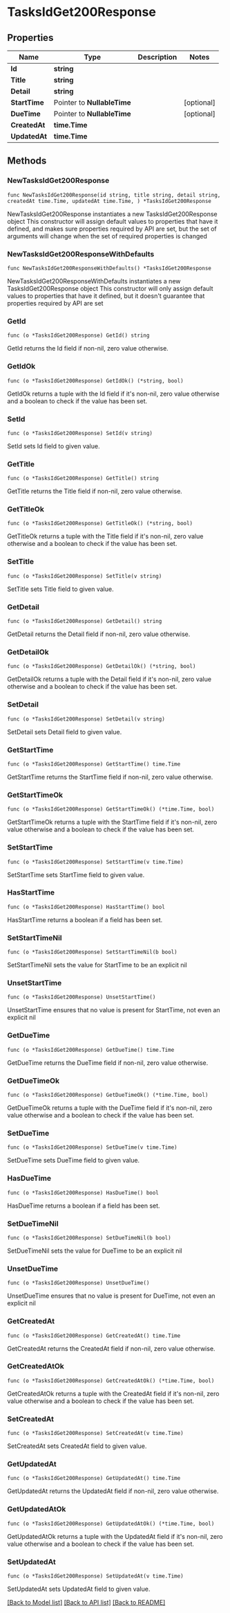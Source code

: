 # TasksIdGet200Response

## Properties

Name | Type | Description | Notes
------------ | ------------- | ------------- | -------------
**Id** | **string** |  | 
**Title** | **string** |  | 
**Detail** | **string** |  | 
**StartTime** | Pointer to **NullableTime** |  | [optional] 
**DueTime** | Pointer to **NullableTime** |  | [optional] 
**CreatedAt** | **time.Time** |  | 
**UpdatedAt** | **time.Time** |  | 

## Methods

### NewTasksIdGet200Response

`func NewTasksIdGet200Response(id string, title string, detail string, createdAt time.Time, updatedAt time.Time, ) *TasksIdGet200Response`

NewTasksIdGet200Response instantiates a new TasksIdGet200Response object
This constructor will assign default values to properties that have it defined,
and makes sure properties required by API are set, but the set of arguments
will change when the set of required properties is changed

### NewTasksIdGet200ResponseWithDefaults

`func NewTasksIdGet200ResponseWithDefaults() *TasksIdGet200Response`

NewTasksIdGet200ResponseWithDefaults instantiates a new TasksIdGet200Response object
This constructor will only assign default values to properties that have it defined,
but it doesn't guarantee that properties required by API are set

### GetId

`func (o *TasksIdGet200Response) GetId() string`

GetId returns the Id field if non-nil, zero value otherwise.

### GetIdOk

`func (o *TasksIdGet200Response) GetIdOk() (*string, bool)`

GetIdOk returns a tuple with the Id field if it's non-nil, zero value otherwise
and a boolean to check if the value has been set.

### SetId

`func (o *TasksIdGet200Response) SetId(v string)`

SetId sets Id field to given value.


### GetTitle

`func (o *TasksIdGet200Response) GetTitle() string`

GetTitle returns the Title field if non-nil, zero value otherwise.

### GetTitleOk

`func (o *TasksIdGet200Response) GetTitleOk() (*string, bool)`

GetTitleOk returns a tuple with the Title field if it's non-nil, zero value otherwise
and a boolean to check if the value has been set.

### SetTitle

`func (o *TasksIdGet200Response) SetTitle(v string)`

SetTitle sets Title field to given value.


### GetDetail

`func (o *TasksIdGet200Response) GetDetail() string`

GetDetail returns the Detail field if non-nil, zero value otherwise.

### GetDetailOk

`func (o *TasksIdGet200Response) GetDetailOk() (*string, bool)`

GetDetailOk returns a tuple with the Detail field if it's non-nil, zero value otherwise
and a boolean to check if the value has been set.

### SetDetail

`func (o *TasksIdGet200Response) SetDetail(v string)`

SetDetail sets Detail field to given value.


### GetStartTime

`func (o *TasksIdGet200Response) GetStartTime() time.Time`

GetStartTime returns the StartTime field if non-nil, zero value otherwise.

### GetStartTimeOk

`func (o *TasksIdGet200Response) GetStartTimeOk() (*time.Time, bool)`

GetStartTimeOk returns a tuple with the StartTime field if it's non-nil, zero value otherwise
and a boolean to check if the value has been set.

### SetStartTime

`func (o *TasksIdGet200Response) SetStartTime(v time.Time)`

SetStartTime sets StartTime field to given value.

### HasStartTime

`func (o *TasksIdGet200Response) HasStartTime() bool`

HasStartTime returns a boolean if a field has been set.

### SetStartTimeNil

`func (o *TasksIdGet200Response) SetStartTimeNil(b bool)`

 SetStartTimeNil sets the value for StartTime to be an explicit nil

### UnsetStartTime
`func (o *TasksIdGet200Response) UnsetStartTime()`

UnsetStartTime ensures that no value is present for StartTime, not even an explicit nil
### GetDueTime

`func (o *TasksIdGet200Response) GetDueTime() time.Time`

GetDueTime returns the DueTime field if non-nil, zero value otherwise.

### GetDueTimeOk

`func (o *TasksIdGet200Response) GetDueTimeOk() (*time.Time, bool)`

GetDueTimeOk returns a tuple with the DueTime field if it's non-nil, zero value otherwise
and a boolean to check if the value has been set.

### SetDueTime

`func (o *TasksIdGet200Response) SetDueTime(v time.Time)`

SetDueTime sets DueTime field to given value.

### HasDueTime

`func (o *TasksIdGet200Response) HasDueTime() bool`

HasDueTime returns a boolean if a field has been set.

### SetDueTimeNil

`func (o *TasksIdGet200Response) SetDueTimeNil(b bool)`

 SetDueTimeNil sets the value for DueTime to be an explicit nil

### UnsetDueTime
`func (o *TasksIdGet200Response) UnsetDueTime()`

UnsetDueTime ensures that no value is present for DueTime, not even an explicit nil
### GetCreatedAt

`func (o *TasksIdGet200Response) GetCreatedAt() time.Time`

GetCreatedAt returns the CreatedAt field if non-nil, zero value otherwise.

### GetCreatedAtOk

`func (o *TasksIdGet200Response) GetCreatedAtOk() (*time.Time, bool)`

GetCreatedAtOk returns a tuple with the CreatedAt field if it's non-nil, zero value otherwise
and a boolean to check if the value has been set.

### SetCreatedAt

`func (o *TasksIdGet200Response) SetCreatedAt(v time.Time)`

SetCreatedAt sets CreatedAt field to given value.


### GetUpdatedAt

`func (o *TasksIdGet200Response) GetUpdatedAt() time.Time`

GetUpdatedAt returns the UpdatedAt field if non-nil, zero value otherwise.

### GetUpdatedAtOk

`func (o *TasksIdGet200Response) GetUpdatedAtOk() (*time.Time, bool)`

GetUpdatedAtOk returns a tuple with the UpdatedAt field if it's non-nil, zero value otherwise
and a boolean to check if the value has been set.

### SetUpdatedAt

`func (o *TasksIdGet200Response) SetUpdatedAt(v time.Time)`

SetUpdatedAt sets UpdatedAt field to given value.



[[Back to Model list]](../README.md#documentation-for-models) [[Back to API list]](../README.md#documentation-for-api-endpoints) [[Back to README]](../README.md)


